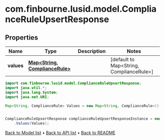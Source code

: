 # com.finbourne.lusid.model.ComplianceRuleUpsertResponse

## Properties

Name | Type | Description | Notes
------------ | ------------- | ------------- | -------------
**values** | [**Map&lt;String, ComplianceRule&gt;**](ComplianceRule.md) |  | [default to Map<String, ComplianceRule>]

```java
import com.finbourne.lusid.model.ComplianceRuleUpsertResponse;
import java.util.*;
import java.lang.System;
import java.net.URI;

Map<String, ComplianceRule> Values = new Map<String, ComplianceRule>();


ComplianceRuleUpsertResponse complianceRuleUpsertResponseInstance = new ComplianceRuleUpsertResponse()
    .Values(Values);
```


[Back to Model list](../README.md#documentation-for-models) &#8226; [Back to API list](../README.md#documentation-for-api-endpoints) &#8226; [Back to README](../README.md)
